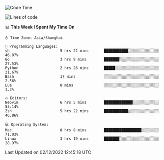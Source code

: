 <!--START_SECTION:waka-->
![Code Time](http://img.shields.io/badge/Code%20Time-1%2C035%20hrs%209%20mins-blue)

![Lines of code](https://img.shields.io/badge/From%20Hello%20World%20I%27ve%20Written-24%20Thousand%20lines%20of%20code-blue)

📊 **This Week I Spent My Time On** 

```text
⌚︎ Time Zone: Asia/Shanghai

💬 Programming Languages: 
sh                       5 hrs 22 mins       ███████████░░░░░░░░░░░░░░   46.87% 
Go                       3 hrs 9 mins        ███████░░░░░░░░░░░░░░░░░░   27.53% 
Python                   2 hrs 28 mins       █████░░░░░░░░░░░░░░░░░░░░   21.67% 
Bash                     17 mins             ░░░░░░░░░░░░░░░░░░░░░░░░░   2.56% 
Lua                      8 mins              ░░░░░░░░░░░░░░░░░░░░░░░░░   1.3%

🔥 Editors: 
Neovim                   6 hrs 5 mins        █████████████░░░░░░░░░░░░   53.14% 
Zsh                      5 hrs 22 mins       ███████████░░░░░░░░░░░░░░   46.86%

💻 Operating System: 
Mac                      8 hrs 8 mins        █████████████████░░░░░░░░   71.03% 
Linux                    3 hrs 19 mins       ███████░░░░░░░░░░░░░░░░░░   28.97%

```


 Last Updated on 02/12/2022 12:45:18 UTC
<!--END_SECTION:waka-->
